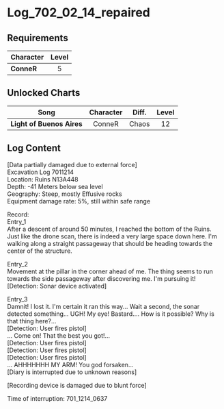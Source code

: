 # Log_702_02_14_repaired
## Requirements
|Character |Level|
|----------|:---:|
|**ConneR**|  5  |

## Unlocked Charts
|          Song           |Character|Diff.|Level|
|-------------------------|:-------:|:---:|:---:|
|**Light of Buenos Aires**| ConneR  |Chaos| 12  |

## Log Content
[Data partially damaged due to external force]<br>
Excavation Log 7011214<br>
Location: Ruins N13A448<br>
Depth: \-41 Meters below sea level<br>
Geography: Steep, mostly Effusive rocks<br>
Equipment damage rate: 5%, still within safe range

Record:<br>
Entry\_1<br>
After a descent of around 50 minutes, I reached the bottom of the Ruins. Just like the drone scan, there is indeed a very large space down here. I'm walking along a straight passageway that should be heading towards the center of the structure. 

Entry\_2<br>
Movement at the pillar in the corner ahead of me. The thing seems to run towards the side passageway after discovering me. I'm pursuing it! [Detection: Sonar device activated]

Entry\_3<br>
Damnit! I lost it. I'm certain it ran this way... Wait a second, the sonar detected something... UGH! My eye! Bastard.... How is it possible? Why is that thing here?... <br>
[Detection: User fires pistol]<br>
... Come on! That the best you got!...<br>
[Detection: User fires pistol]<br>
[Detection: User fires pistol]<br>
[Detection: User fires pistol]<br>
...  AHHHHHHH MY ARM! You god forsaken... <br>
[Diary is interrupted due to unknown reasons]

[Recording device is damaged due to blunt force]

Time of interruption: 701\_1214\_0637